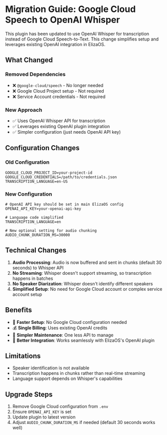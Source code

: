 # Migration Guide: Google Cloud Speech to OpenAI Whisper

This plugin has been updated to use OpenAI Whisper for transcription instead of Google Cloud Speech-to-Text. This change simplifies setup and leverages existing OpenAI integration in ElizaOS.

## What Changed

### Removed Dependencies
- ❌ `@google-cloud/speech` - No longer needed
- ❌ Google Cloud Project setup - Not required
- ❌ Service Account credentials - Not required

### New Approach
- ✅ Uses OpenAI Whisper API for transcription
- ✅ Leverages existing OpenAI plugin integration
- ✅ Simpler configuration (just needs OpenAI API key)

## Configuration Changes

### Old Configuration
```env
GOOGLE_CLOUD_PROJECT_ID=your-project-id
GOOGLE_CLOUD_CREDENTIALS=/path/to/credentials.json
TRANSCRIPTION_LANGUAGE=en-US
```

### New Configuration
```env
# OpenAI API key should be set in main ElizaOS config
OPENAI_API_KEY=your-openai-api-key

# Language code simplified
TRANSCRIPTION_LANGUAGE=en

# New optional setting for audio chunking
AUDIO_CHUNK_DURATION_MS=30000
```

## Technical Changes

1. **Audio Processing**: Audio is now buffered and sent in chunks (default 30 seconds) to Whisper API
2. **No Streaming**: Whisper doesn't support streaming, so transcription happens in batches
3. **No Speaker Diarization**: Whisper doesn't identify different speakers
4. **Simplified Setup**: No need for Google Cloud account or complex service account setup

## Benefits

- 🚀 **Faster Setup**: No Google Cloud configuration needed
- 💰 **Single Billing**: Uses existing OpenAI credits
- 🔧 **Simpler Maintenance**: One less API to manage
- 🔌 **Better Integration**: Works seamlessly with ElizaOS's OpenAI plugin

## Limitations

- Speaker identification is not available
- Transcription happens in chunks rather than real-time streaming
- Language support depends on Whisper's capabilities

## Upgrade Steps

1. Remove Google Cloud configuration from `.env`
2. Ensure `OPENAI_API_KEY` is set
3. Update plugin to latest version
4. Adjust `AUDIO_CHUNK_DURATION_MS` if needed (default 30 seconds works well) 